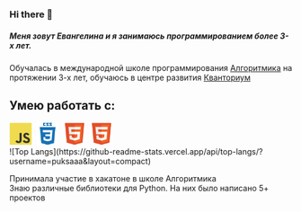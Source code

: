 ### Hi there 👋

<!--
**puksaaa/puksaaa** is a ✨ _special_ ✨ repository because its `README.md` (this file) appears on your GitHub profile.

Here are some ideas to get you started:

- 🔭 I’m currently working on ...
- 🌱 I’m currently learning ...
- 👯 I’m looking to collaborate on ...
- 🤔 I’m looking for help with ...
- 💬 Ask me about ...
- 📫 How to reach me: ...
- 😄 Pronouns: ...
- ⚡ Fun fact: ...
- Языком программированием Python ![Python](https://img.shields.io/badge/python-3670A0?style=for-the-badge&logo=python&logoColor=ffdd54)
- Языком программирования JavaScript  ![JavaScript](https://img.shields.io/badge/javascript-%23323330.svg?style=for-the-badge&logo=javascript&logoColor=%23F7DF1E)
- HTML/CSS ![HTML5](https://img.shields.io/badge/html5-%23E34F26.svg?style=for-the-badge&logo=html5&logoColor=white)
- Сервисом для разработки интерфейсов Figma ![Figma](https://img.shields.io/badge/figma-%23F24E1E.svg?style=for-the-badge&logo=figma&logoColor=white)
- Сервисом GitHub ![GitHub](https://img.shields.io/badge/github-%23121011.svg?style=for-the-badge&logo=github&logoColor=white)
-->
##### **Меня зовут Евангелина и я занимаюсь программированием более 3-х лет.**
Обучалась в международной школе программирования [Алгоритмика](https://algoritmika.org/ru) на протяжении 3-х лет, обучаюсь в центре развития [Кванториум](https://kvantorium73.ru/)

## Умею работать с: 
<div>
  <img src="https://github.com/devicons/devicon/blob/master/icons/javascript/javascript-original.svg" title="JavaScript" alt="JavaScript" width="40" height="40"/>&nbsp;
  <img src="https://github.com/devicons/devicon/blob/master/icons/css3/css3-plain-wordmark.svg"  title="CSS3" alt="CSS" width="40" height="40"/>&nbsp;
  <img src="https://github.com/devicons/devicon/blob/master/icons/html5/html5-original.svg" title="HTML5" alt="HTML" width="40" height="40"/>&nbsp;
  <img src="https://github.com/devicons/devicon/blob/master/icons/html5/html5-original.svg" title="Python" alt="Python" width="40" height="40"/>&nbsp;
</div>
![Top Langs](https://github-readme-stats.vercel.app/api/top-langs/?username=puksaaa&layout=compact)


Принимала участие в хакатоне в школе Алгоритмика  
Знаю различные библиотеки для Python. На них было написано 5+ проектов

